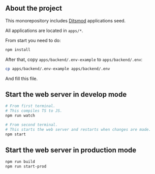 ## About the project

This monorepository includes [Ditsmod](https://ditsmod.github.io/en/) applications seed.

All applications are located in `apps/*`.

From start you need to do:

```bash
npm install
```

After that, copy `apps/backend/.env-example` to `apps/backend/.env`:

```bash
cp apps/backend/.env-example apps/backend/.env
```

And fill this file.

## Start the web server in develop mode

```bash
# From first terminal.
# This compiles TS to JS.
npm run watch

# From second terminal.
# This starts the web server and restarts when changes are made.
npm start
```

## Start the web server in production mode

```bash
npm run build
npm run start-prod
```
